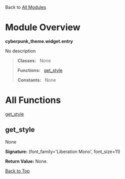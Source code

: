 Back to [All Modules](https://github.com/pyrustic/cyberpunk-theme/blob/master/docs/modules/README.md#readme)

# Module Overview

**cyberpunk\_theme.widget.entry**
 
No description

> **Classes:** &nbsp; None
>
> **Functions:** &nbsp; [get\_style](#get_style)
>
> **Constants:** &nbsp; None

# All Functions
[get\_style](#get_style)

## get\_style
None



**Signature:** (font\_family='Liberation Mono', font\_size=11)





**Return Value:** None.

[Back to Top](#module-overview)


